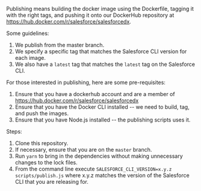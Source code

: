 Publishing means building the docker image using the Dockerfile, tagging it with
the right tags, and pushing it onto our DockerHub repository at
https://hub.docker.com/r/salesforce/salesforcedx.

Some guidelines:

1. We publish from the master branch.
1. We specify a specific tag that matches the Salesforce CLI version for each image.
1. We also have a `latest` tag that matches the `latest` tag on the Salesforce CLI.

For those interested in publishing, here are some pre-requisites:

1. Ensure that you have a dockerhub account and are a member of https://hub.docker.com/r/salesforce/salesforcedx
1. Ensure that you have the Docker CLI installed -- we need to build, tag, and push the images.
1. Ensure that you have Node.js installed -- the publishing scripts uses it.

Steps:

1. Clone this repository.
1. If necessary, ensure that you are on the `master` branch.
1. Run `yarn` to bring in the dependencies without making unnecessary changes to the lock files.
1. From the command line execute `SALESFORCE_CLI_VERSION=x.y.z scripts/publish.js` where x.y.z matches the version of the Salesforce CLI that you are releasing for.
